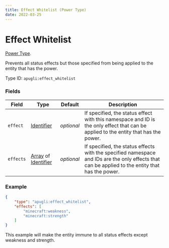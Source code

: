```yaml
---
title: Effect Whitelist (Power Type)
date: 2022-03-25
---
```


# Effect Whitelist

[Power Type](../power_types.md).

Prevents all status effects but those specified from being applied to the entity that has the power.

Type ID: `apugli:effect_whitelist`

### Fields

Field  | Type | Default | Description
-------|------|---------|-------------
`effect` | [Identifier](https://origins.readthedocs.io/en/latest/types/data_types/identifier/) | *optional* | If specified, the status effect with this namespace and ID is the only effect that can be applied to the entity that has the power.
`effects` | [Array](https://origins.readthedocs.io/en/latest/types/data_types/array/) of [Identifier](https://origins.readthedocs.io/en/latest/types/data_types/identifier/) | *optional* | If specified, the status effects with the specified namespace and IDs are the only effects that can be applied to the entity that has the power.

### Example
```json
{
    "type": "apugli:effect_whitelist",
    "effects": [
        "minecraft:weakness",
        "minecraft:strength"
    ]
}
```
This example will make the entity immune to all status effects except weakness and strength.